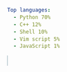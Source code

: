```yaml
Top languages:
  - Python 70%
  - C++ 12%
  - Shell 10%
  - Vim script 5%
  - JavaScript 1%
```

[![Languages bar](bar.svg)](https://github.com/search?q=user%3Aqiz-li&type=code)
